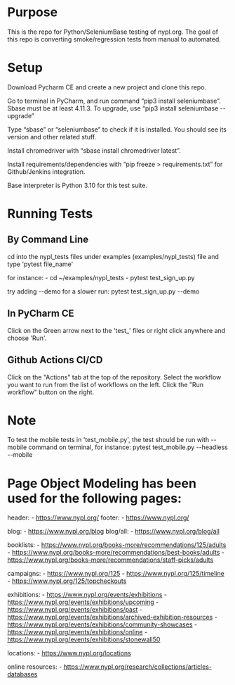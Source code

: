 # Purpose

This is the repo for Python/SeleniumBase testing of nypl.org. The goal of this repo is converting smoke/regression tests from manual to automated.

# Setup

Download Pycharm CE and create a new project and clone this repo.

Go to terminal in PyCharm, and run command “pip3 install seleniumbase”. Sbase must be at least 4.11.3. To upgrade, use “pip3 install seleniumbase --upgrade” 

Type “sbase” or “seleniumbase” to check if it is installed. You should see its version and other related stuff.

Install chromedriver with “sbase install chromedriver latest”.

Install requirements/dependencies with “pip freeze > requirements.txt” for Github/Jenkins integration.

Base interpreter is Python 3.10 for this test suite.

# Running Tests
 ## By Command Line
 
 cd into the nypl_tests files under examples (examples/nypl_tests) file and type 'pytest file_name'
 
 for instance: - cd ~/examples/nypl_tests 
               - pytest test_sign_up.py
               
 try adding --demo for a slower run:
 pytest test_sign_up.py --demo

               
 ## In PyCharm CE
 
 Click on the Green arrow next to the 'test_' files or right click anywhere and choose 'Run'.
 
 ## Github Actions CI/CD
 
 Click on the "Actions" tab at the top of the repository.
 Select the workflow you want to run from the list of workflows on the left.
 Click the "Run workflow" button on the right.
 
 # Note
 
 To test the mobile tests in 'test_mobile.py', the test should be run with --mobile command on terminal, for instance:
 pytest test_mobile.py --headless --mobile



# Page Object Modeling has been used for the following pages:

header:           - https://www.nypl.org/
footer:           - https://www.nypl.org/



blog:             - https://www.nypl.org/blog
blog/all:         - https://www.nypl.org/blog/all

booklists:        - https://www.nypl.org/books-more/recommendations/125/adults
                  - https://www.nypl.org/books-more/recommendations/best-books/adults
                  - https://www.nypl.org/books-more/recommendations/staff-picks/adults
           
campaigns:        - https://www.nypl.org/125
                  - https://www.nypl.org/125/timeline
                  - https://www.nypl.org/125/topcheckouts
           
exhibitions:      - https://www.nypl.org/events/exhibitions
                  - https://www.nypl.org/events/exhibitions/upcoming
                  - https://www.nypl.org/events/exhibitions/past
                  - https://www.nypl.org/events/exhibitions/archived-exhibition-resources
                  - https://www.nypl.org/events/exhibitions/community-showcases
                  - https://www.nypl.org/events/exhibitions/online
                  - https://www.nypl.org/events/exhibitions/stonewall50
             
locations:        - https://www.nypl.org/locations

online resources: - https://www.nypl.org/research/collections/articles-databases




